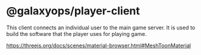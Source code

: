 # @galaxyops/player-client

This client connects an individual user to the main game server. It is used to
build the software that the player uses for playing game.

https://threejs.org/docs/scenes/material-browser.html#MeshToonMaterial
